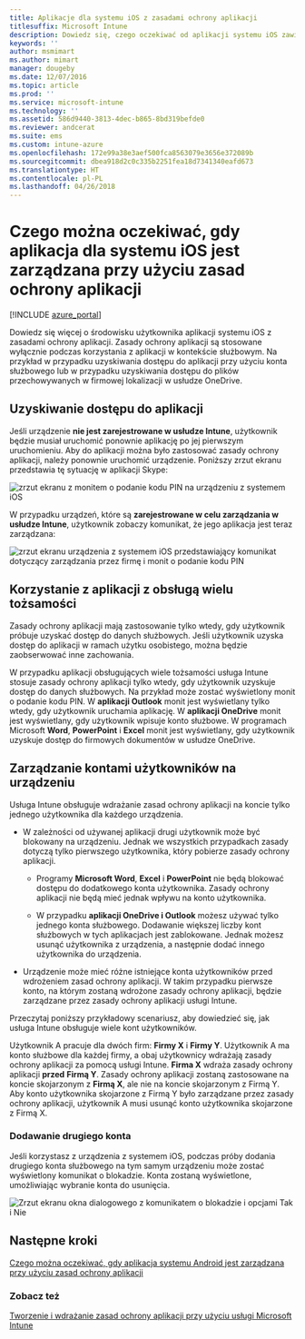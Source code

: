 ```yaml
---
title: Aplikacje dla systemu iOS z zasadami ochrony aplikacji
titlesuffix: Microsoft Intune
description: Dowiedz się, czego oczekiwać od aplikacji systemu iOS zawierającej zasady ochrony.
keywords: ''
author: msmimart
ms.author: mimart
manager: dougeby
ms.date: 12/07/2016
ms.topic: article
ms.prod: ''
ms.service: microsoft-intune
ms.technology: ''
ms.assetid: 586d9440-3813-4dec-b865-8bd319befde0
ms.reviewer: andcerat
ms.suite: ems
ms.custom: intune-azure
ms.openlocfilehash: 172e99a38e3aef500fca8563079e3656e372089b
ms.sourcegitcommit: dbea918d2c0c335b2251fea18d7341340eafd673
ms.translationtype: HT
ms.contentlocale: pl-PL
ms.lasthandoff: 04/26/2018
---
```

# <a name="what-to-expect-when-your-ios-app-is-managed-by-app-protection-policies"></a>Czego można oczekiwać, gdy aplikacja dla systemu iOS jest zarządzana przy użyciu zasad ochrony aplikacji

[!INCLUDE [azure_portal](./includes/azure_portal.md)]

Dowiedz się więcej o środowisku użytkownika aplikacji systemu iOS z zasadami ochrony aplikacji. Zasady ochrony aplikacji są stosowane wyłącznie podczas korzystania z aplikacji w kontekście służbowym. Na przykład w przypadku uzyskiwania dostępu do aplikacji przy użyciu konta służbowego lub w przypadku uzyskiwania dostępu do plików przechowywanych w firmowej lokalizacji w usłudze OneDrive.
##  <a name="accessing-apps"></a>Uzyskiwanie dostępu do aplikacji

Jeśli urządzenie **nie jest zarejestrowane w usłudze Intune**, użytkownik będzie musiał uruchomić ponownie aplikację po jej pierwszym uruchomieniu.  Aby do aplikacji można było zastosować zasady ochrony aplikacji, należy ponownie uruchomić urządzenie. Poniższy zrzut ekranu przedstawia tę sytuację w aplikacji Skype:


![zrzut ekranu z monitem o podanie kodu PIN na urządzeniu z systemem iOS](./media/ios-pin-prompt.png)

W przypadku urządzeń, które są **zarejestrowane w celu zarządzania w usłudze Intune**, użytkownik zobaczy komunikat, że jego aplikacja jest teraz zarządzana:

![zrzut ekranu urządzenia z systemem iOS przedstawiający komunikat dotyczący zarządzania przez firmę i monit o podanie kodu PIN](./media/ios-managed-devices-pin-prompt.png)

##  <a name="using-apps-with-multi-identity-support"></a>Korzystanie z aplikacji z obsługą wielu tożsamości

Zasady ochrony aplikacji mają zastosowanie tylko wtedy, gdy użytkownik próbuje uzyskać dostęp do danych służbowych.  Jeśli użytkownik uzyska dostęp do aplikacji w ramach użytku osobistego, można będzie zaobserwować inne zachowania. 

W przypadku aplikacji obsługujących wiele tożsamości usługa Intune stosuje zasady ochrony aplikacji tylko wtedy, gdy użytkownik uzyskuje dostęp do danych służbowych.  Na przykład może zostać wyświetlony monit o podanie kodu PIN.  W **aplikacji Outlook** monit jest wyświetlany tylko wtedy, gdy użytkownik uruchamia aplikację. W **aplikacji OneDrive** monit jest wyświetlany, gdy użytkownik wpisuje konto służbowe.  W programach Microsoft **Word**, **PowerPoint** i **Excel** monit jest wyświetlany, gdy użytkownik uzyskuje dostęp do firmowych dokumentów w usłudze OneDrive.
##  <a name="managing-user-accounts-on-the-device"></a>Zarządzanie kontami użytkowników na urządzeniu

Usługa Intune obsługuje wdrażanie zasad ochrony aplikacji na koncie tylko jednego użytkownika dla każdego urządzenia.

* W zależności od używanej aplikacji drugi użytkownik może być blokowany na urządzeniu. Jednak we wszystkich przypadkach zasady dotyczą tylko pierwszego użytkownika, który pobierze zasady ochrony aplikacji.
  * Programy **Microsoft Word**, **Excel** i **PowerPoint** nie będą blokować dostępu do dodatkowego konta użytkownika. Zasady ochrony aplikacji nie będą mieć jednak wpływu na konto użytkownika.

  * W przypadku **aplikacji OneDrive i Outlook** możesz używać tylko jednego konta służbowego.  Dodawanie większej liczby kont służbowych w tych aplikacjach jest zablokowane.  Jednak możesz usunąć użytkownika z urządzenia, a następnie dodać innego użytkownika do urządzenia.

* Urządzenie może mieć różne istniejące konta użytkowników przed wdrożeniem zasad ochrony aplikacji. W takim przypadku pierwsze konto, na którym zostaną wdrożone zasady ochrony aplikacji, będzie zarządzane przez zasady ochrony aplikacji usługi Intune.


Przeczytaj poniższy przykładowy scenariusz, aby dowiedzieć się, jak usługa Intune obsługuje wiele kont użytkowników.

Użytkownik A pracuje dla dwóch firm: **Firmy X** i **Firmy Y**. Użytkownik A ma konto służbowe dla każdej firmy, a obaj użytkownicy wdrażają zasady ochrony aplikacji za pomocą usługi Intune. **Firma X** wdraża zasady ochrony aplikacji **przed** **Firmą Y**. Zasady ochrony aplikacji zostaną zastosowane na koncie skojarzonym z **Firmą X**, ale nie na koncie skojarzonym z Firmą Y. Aby konto użytkownika skojarzone z Firmą Y było zarządzane przez zasady ochrony aplikacji, użytkownik A musi usunąć konto użytkownika skojarzone z Firmą X.
### <a name="adding-a-second-account"></a>Dodawanie drugiego konta

Jeśli korzystasz z urządzenia z systemem iOS, podczas próby dodania drugiego konta służbowego na tym samym urządzeniu może zostać wyświetlony komunikat o blokadzie.  Konta zostaną wyświetlone, umożliwiając wybranie konta do usunięcia.

![Zrzut ekranu okna dialogowego z komunikatem o blokadzie i opcjami Tak i Nie](./media/ios-switch-user.PNG)

## <a name="next-steps"></a>Następne kroki
[Czego można oczekiwać, gdy aplikacja systemu Android jest zarządzana przy użyciu zasad ochrony aplikacji](app-protection-enabled-apps-android.md)
### <a name="see-also"></a>Zobacz też
[Tworzenie i wdrażanie zasad ochrony aplikacji przy użyciu usługi Microsoft Intune](app-protection-policies.md)
